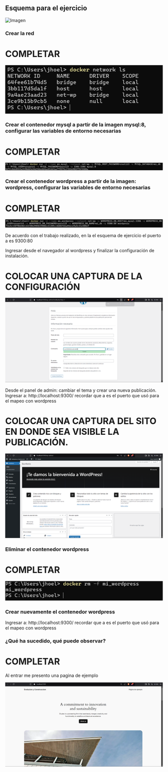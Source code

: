 ## Esquema para el ejercicio
![Imagen](img/esquema-ejercicio5.PNG)

### Crear la red
# COMPLETAR
![Imagen](img/RedesNet.png)

### Crear el contenedor mysql a partir de la imagen mysql:8, configurar las variables de entorno necesarias
# COMPLETAR

![Imagen](img/SQLEjercicio.png)

### Crear el contenedor wordpress a partir de la imagen: wordpress, configurar las variables de entorno necesarias
# COMPLETAR

![Imagen](img/wordpressEjercicio.png)

De acuerdo con el trabajo realizado, en la el esquema de ejercicio el puerto a es 9300:80

Ingresar desde el navegador al wordpress y finalizar la configuración de instalación.
# COLOCAR UNA CAPTURA DE LA CONFIGURACIÓN

![Imagen](img/ConfiguracionWordpress.png)

Desde el panel de admin: cambiar el tema y crear una nueva publicación.
Ingresar a: http://localhost:9300/ 
recordar que a es el puerto que usó para el mapeo con wordpress
# COLOCAR UNA CAPTURA DEL SITO EN DONDE SEA VISIBLE LA PUBLICACIÓN.

![Imagen](img/wordpressPublicacion.png)

### Eliminar el contenedor wordpress
# COMPLETAR

![Imagen](img/eliminacionwordpress.png)

### Crear nuevamente el contenedor wordpress
Ingresar a: http://localhost:9300/ 
recordar que a es el puerto que usó para el mapeo con wordpress

### ¿Qué ha sucedido, qué puede observar?
# COMPLETAR
Al entrar me presento una pagina de ejemplo 

![Imagen](img//PaginaEjemplo.png)





